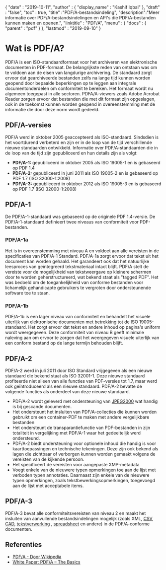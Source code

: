 {
  "date" : "2019-10-11",
  "author" : {
    "display_name" : "Kashif Iqbal"
},
  "draft" : "false",
  "toc" : true,
  "title" :"PDF/A-bestandsindeling",
  "description":"Meer informatie over PDF/A-bestandsindelingen en API's die PDF/A-bestanden kunnen maken en openen.",
  "linktitle" : "PDF/A",
  "menu" : {
    "docs" : {
      "parent" : "pdf"
}
},
  "lastmod" : "2019-09-10"
}

# Wat is PDF/A? #

PDF/A is een ISO-standaardformaat voor het archiveren van elektronische documenten in PDF-formaat. De belangrijkste reden van ontstaan was om te voldoen aan de eisen van langdurige archivering. De standaard zorgt ervoor dat gearchiveerde bestanden zelfs na lange tijd kunnen worden geopend door bepaalde beperkingen op te leggen aan integrale documentonderdelen om conformiteit te bereiken. Het formaat wordt nu algemeen toegepast in alle sectoren. PDFA/A-viewers zoals Adobe Acrobat Reader zorgen ervoor dat bestanden die met dit formaat zijn opgeslagen, ook in de toekomst kunnen worden geopend in overeenstemming met de informatie die door deze norm wordt gedeeld.

## PDF/A-versies ##

PDF/A werd in oktober 2005 geaccepteerd als ISO-standaard. Sindsdien is het voortdurend verbeterd en zijn er in de loop van de tijd verschillende nieuwe standaarden ontwikkeld. Informatie over PDF/A-standaarden die in de loop van de tijd zijn gepubliceerd en hun details zijn als volgt:

* **PDF/A-1:** gepubliceerd in oktober 2005 als ISO 19005-1 en is gebaseerd op PDF 1.4
* **PDF/A-2:** gepubliceerd in juni 2011 als ISO 19005-2 en is gebaseerd op PDF 1.7 (ISO 32000-1:2008)
* **PDF/A-3:** gepubliceerd in oktober 2012 als ISO 19005-3 en is gebaseerd op PDF 1.7 (ISO 32000-1:2008)

## PDF/A-1 ##

De PDF/A-1-standaard was gebaseerd op de originele PDF 1.4-versie. De PDF/A-1-standaard definieert twee niveaus van conformiteit voor PDF-bestanden.

### PDF/A-1a ###

Het is in overeenstemming met niveau A en voldoet aan alle vereisten in de specificaties van PDF/A-1 Standard. PDF/A-1a zorgt ervoor dat tekst uit het document kan worden gehaald. Het garandeert ook dat het natuurlijke leesproces van geïntegreerd tekstmateriaal intact blijft. PDF/A stelt de vereiste voor de mogelijkheid van tekstweergave op kleinere schermen door te worden geherstructureerd, wat bekend staat als "tagged PDF". Het was bedoeld om de toegankelijkheid van conforme bestanden voor lichamelijk gehandicapte gebruikers te vergroten door ondersteunende software toe te staan.

### PDF/A-1b ###

PDF/A-1b is een lager niveau van conformiteit en behandelt het visuele uiterlijk van elektronische documenten met betrekking tot de ISO 19005-standaard. Het zorgt ervoor dat tekst en andere inhoud op pagina's uniform wordt weergegeven. Deze conformiteit van niveau B geeft minimale naleving aan om ervoor te zorgen dat het weergegeven visuele uiterlijk van een conform bestand op de lange termijn behouden blijft.

## PDF/A-2 ##

PDF/A-2 werd in juli 2011 door ISO Standard vrijgegeven als een nieuwe standaard die bekend staat als ISO 32001-1. Deze nieuwe standaard profiteerde niet alleen van alle functies van PDF-versies tot 1.7, maar werd ook geïntroduceerd als een nieuwe standaard. PDF/A-2 bevatte de volgende functies als onderdeel van deze nieuwe standaard.

* PDF/A-2 wordt geleverd met ondersteuning van [JPEG2000](/nl/image/jp2/) wat handig is bij gescande documenten.
* Het ondersteunt het insluiten van PDF/A-collecties die kunnen worden gebruikt om een container-PDF te maken met andere vergelijkbare bestanden
* Het ondersteunt de transparantiefunctie van PDF-bestanden in zijn totaliteit in vergelijking met PDF/A-1 waar het gedeeltelijk werd ondersteund.
* PDF/A-2 biedt ondersteuning voor optionele inhoud die handig is voor kaarttoepassingen en technische tekeningen. Deze zijn ook bekend als lagen die zichtbaar of verborgen kunnen worden gemaakt volgens de vereisten van de kijkende persoon.
* Het specificeert de vereisten voor aangepaste XMP-metadata
* Voegt enkele van de nieuwere typen opmerkingen toe aan de lijst met verboden typen annotaties. Daarnaast zijn enkele van de nieuwere typen opmerkingen, zoals tekstbewerkingsopmerkingen, toegevoegd aan de lijst met acceptabele items.

## PDF/A-3 ##

PDF/A-3 bevat alle conformiteitsvereisten van niveau 2 en maakt het insluiten van aanvullende bestandsindelingen mogelijk (zoals XML, [CSV](/nl/spreadsheet/csv/), [CAD](/nl/cad/), [tekstverwerking](/nl/word-processing/) , [spreadsheet](/nl/spreadsheet/) en andere) in de PDF/A-conforme documenten.

## Referenties ##

* [PDF/A - Door Wikipedia](https://en.wikipedia.org/wiki/PDF/A)
* [White Paper: PDF/A – The Basics](https://www.pdf-tools.com/public/downloads/whitepapers/whitepaper-pdfa.pdf)

